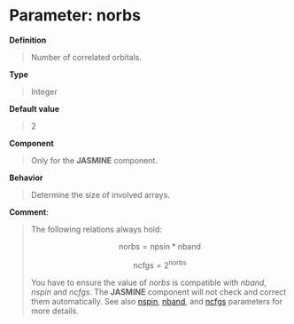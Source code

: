 # Parameter: norbs

**Definition**

> Number of correlated orbitals.

**Type**

> Integer

**Default value**

> 2

**Component**

> Only for the **JASMINE** component.

**Behavior**

> Determine the size of involved arrays.

**Comment**:

> The following relations always hold:
>
> ```math
> \text{norbs} = \text{npsin} * \text{nband}
> ```
>
> ```math
> \text{ncfgs} = 2^{\text{norbs}}
> ```
>
> You have to ensure the value of *norbs* is compatible with *nband*, *nspin* and *ncfgs*. The **JASMINE** component will not check and correct them automatically. See also [nspin](p_nspin.md), [nband](p_nband.md), and [ncfgs](p_ncfgs.md) parameters for more details.
